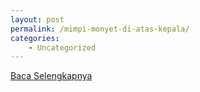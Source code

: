 ```yaml
---
layout: post
permalink: /mimpi-monyet-di-atas-kepala/
categories:
    - Uncategorized
---
```


[Baca Selengkapnya](/10)